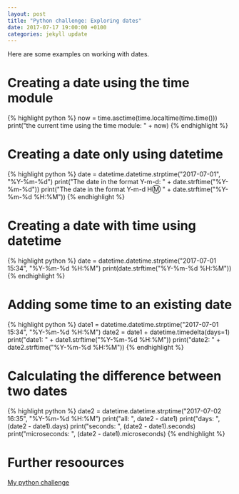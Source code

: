 ```yaml
---
layout: post
title: "Python challenge: Exploring dates"
date: 2017-07-17 19:00:00 +0100
categories: jekyll update
---
```


Here are some examples on working with dates.<br/>
# Creating a date using the time module
{% highlight python %}
now = time.asctime(time.localtime(time.time()))
print("the current time using the time module: " + now)
{% endhighlight %}

# Creating a date only using datetime
{% highlight python %}
date = datetime.datetime.strptime("2017-07-01", "%Y-%m-%d")
print("The date in the format Y-m-d: " + date.strftime("%Y-%m-%d"))
print("The date in the format Y-m-d H:m: " + date.strftime("%Y-%m-%d %H:%M"))
{% endhighlight %}


# Creating a date with time using datetime
{% highlight python %}
date = datetime.datetime.strptime("2017-07-01 15:34", "%Y-%m-%d %H:%M")
print(date.strftime("%Y-%m-%d %H:%M"))
{% endhighlight %}

# Adding some time to an existing date

{% highlight python %}
date1 = datetime.datetime.strptime("2017-07-01 15:34", "%Y-%m-%d %H:%M")
date2 = date1 + datetime.timedelta(days=1)
print("date1: " + date1.strftime("%Y-%m-%d %H:%M"))
print("date2: " + date2.strftime("%Y-%m-%d %H:%M"))
{% endhighlight %}

# Calculating the difference between two dates

{% highlight python %}
date2 = datetime.datetime.strptime("2017-07-02 16:35", "%Y-%m-%d %H:%M")
print("all: ", date2 - date1)
print("days: ", (date2 - date1).days)
print("seconds: ", (date2 - date1).seconds)
print("microseconds: ", (date2 - date1).microseconds)
{% endhighlight %}

# Further resoources
[My python challenge](https://mbaeumer.github.io/jekyll/update/2017/05/30/python-challenge-intro.html)
